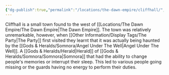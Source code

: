 ```yaml
---
{"dg-publish":true,"permalink":"/locations/the-dawn-empire/cliffhall/","tags":["Discovered"],"updated":"2025-02-13T18:01:51.752+00:00"}
---
```


Cliffhall is a small town found to the west of [[Locations/The Dawn Empire/The Dawn Empire\|The Dawn Empire]]. The town was relatively unremarkable, however, when [[Other Information/Display Tags/The Party\|The Party]] first visited they learnt that it was actually being haunted by the [[Gods & Heralds/Somnora/Angel Under The Well\|Angel Under The Well]]. A [[Gods & Heralds/Herald\|Herald]] of [[Gods & Heralds/Somnora/Somnora\|Somnora]] that had the ability to change people's memories or interrupt their sleep. This led to various people going missing or the guards having no energy to perform their duties. 
